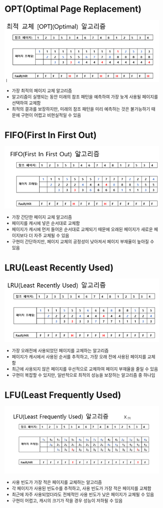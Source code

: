 # OPT(Optimal Page Replacement)

![OPT](./img/OPT.png)

* 가장 최적의 페이지 교체 알고리즘
* 알고리즘이 실행되는 동안 미래의 참조 패턴을 예측하여 가장 늦게 사용될 페이지를 선택하여 교체함
* 최적의 결과를 보장하지만, 미래의 참조 패턴을 미리 예측하는 것은 불가능하기 때문에 구현이 어렵고 비현실적일 수 있음

# FIFO(First In First Out)

![FIFO](./img/FIFO.png)

* 가장 간단한 페이지 교체 알고리즘
* 페이지를 캐시에 넣은 순서대로 교체함
* 페이지가 캐시에 먼저 들어온 순서대로 교체되기 때문에 오래된 페이지가 새로운 페이지보다 더 자주 교체될 수 있음
* 구현이 간단하지만, 페이지 교체의 공정성이 낮아져서 페이지 부재율이 높아질 수 있음

# LRU(Least Recently Used)
![LRU](./img/LRU.png)

* 가장 오래전에 사용되었던 페이지를 교체하는 알고리즘
* 페이지가 캐시에서 사용된 순서를 추적하고, 가장 오래 전에 사용된 페이지를 교체함
* 최근에 사용되지 않은 페이지를 우선적으로 교체하여 페이지 부재율을 줄일 수 있음
* 구현이 복잡할 수 있지만, 일반적으로 최적의 성능을 보장하는 알고리즘 중 하나임

# LFU(Least Frequently Used) 
![LFU](./img/LFU.png)

* 사용 빈도가 가장 적은 페이지를 교체하는 알고리즘
* 각 페이지가 사용된 빈도수를 추적하고, 사용 빈도가 가장 적은 페이지를 교체함
* 최근에 자주 사용되었더라도 전체적인 사용 빈도가 낮은 페이지가 교체될 수 있음
* 구현이 어렵고, 캐시의 크기가 작을 경우 성능이 저하될 수 있음